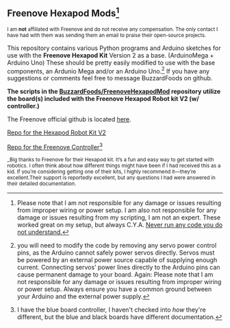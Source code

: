 ## Freenove Hexapod Mods[^1]
<sup>I am **not** affiliated with Freenove and do not receive any compensation. The only contact I have had with them was sending them an email to praise their open-source projects.</sup>

This repository contains various Python programs and Arduino sketches for use with the **Freenove Hexapod Kit** Version 2 as a base. (ArduinoMega + Arduino Uno)
These should be pretty easily modified to use with the base components, an Ardunio Mega and/or an Arduino Uno.[^2] If you have any suggestions or comments feel free to message BuzzardFoods on github. 


**The scripts in the **[BuzzardFoods/FreenoveHexapodMod](https://github.com/BuzzardFoods/FreenoveHexapodMod/)** repository utilize the board(s) included with the Freenove Hexapod Robot kit V2 (w/ controller.)**

The Freenove official github is located [here](https://github.com/freenove). 

[Repo for the Hexapod Robot Kit V2](https://github.com/Freenove/Freenove_Hexapod_Robot_Kit)

[Repo for the Freenove Controller](https://github.com/Freenove/Freenove_Remote_Control_Kit)[^3] 

<sup>_Big thanks to Freenove for their Hexapod kit. It’s a fun and easy way to get started with robotics. I often think about how different things might have been if I had received this as a kid. If you’re considering getting one of their kits, I highly recommend it—they’re excellent.Their support is reportedly excellent, but any questions I had were answered in their detailed documentation.</sup>

[^1]:Please note that I am not responsible for any damage or issues resulting from improper wiring or power setup. I am also not responsible for any damage or issues resulting from my scripting, I am not an expert. These worked great on my setup, but always C.Y.A. <ins>Never run any code you do not understand.</ins> 
[^2]:you will need to modify the code by removing any servo power control pins, as the Arduino cannot safely power servos directly. Servos must be powered by an external power source capable of supplying enough current. Connecting servos’ power lines directly to the Arduino pins can cause permanent damage to your board. Again: Please note that I am not responsible for any damage or issues resulting from improper wiring or power setup. Always ensure you have a common ground between your Arduino and the external power supply.
[^3]:I have the blue board controller, I haven't checked into _how_ they're different, but the blue and black boards have different documentation. 
